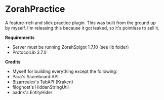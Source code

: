 # ZorahPractice
A feature-rich and slick practice plugin. This was built from the ground up by myself. I'm releasing this because it got leaked, so it's pointless to sell it.

**Requirements**
* Server must be running ZorahSpigot 1.7.10 (see lib folder)
* ProtocolLib 3.7.0

**Credits**
* Myself for building everything except the following:
* Para's Scoreboard API
* Bizarrealex's TabAPI (Kraken)
* filoghost's HiddenStringUtil
* aadnk's EntityHider